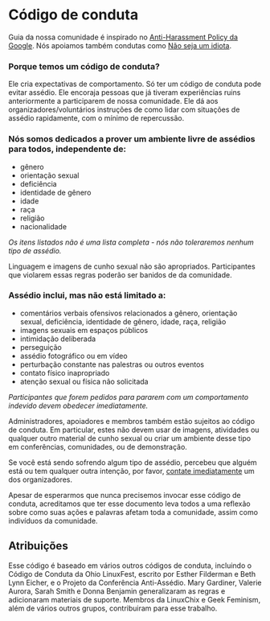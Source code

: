 # Código de conduta

Guia da nossa comunidade é inspirado no [Anti-Harassment Policy da Google](https://support.google.com/developergroups/answer/3340512?hl=en&ref_topic=3340510). Nós apoiamos também condutas como [Não seja um idiota](https://meta.wikimedia.org/wiki/Don%27t_be_a_jerk).

### Porque temos um código de conduta?

Ele cria expectativas de comportamento. Só ter um código de conduta pode evitar assédio.
Ele encoraja pessoas que já tiveram experiências ruins anteriormente a participarem de nossa comunidade.
Ele dá aos organizadores/voluntários instruções de como lidar com situações de assédio rapidamente, com o mínimo de repercussão.

### Nós somos dedicados a prover um ambiente livre de assédios para todos, independente de:

- gênero
- orientação sexual
- deficiência
- identidade de gênero
- idade
- raça
- religião
- nacionalidade

*Os itens listados não é uma lista completa - nós não toleraremos nenhum tipo de assédio.*

Linguagem e imagens de cunho sexual não são apropriados. Participantes que violarem essas regras poderão ser banidos de da comunidade.

### Assédio inclui, mas não está limitado a:

- comentários verbais ofensivos relacionados a gênero, orientação sexual, deficiência, identidade de gênero, idade, raça, religião
- imagens sexuais em espaços públicos
- intimidação deliberada
- perseguição
- assédio fotográfico ou em vídeo
- perturbação constante nas palestras ou outros eventos
- contato físico inapropriado
- atenção sexual ou física não solicitada

*Participantes que forem pedidos para pararem com um comportamento indevido devem obedecer imediatamente.*

Administradores, apoiadores e membros também estão sujeitos ao código de conduta. Em particular, estes não devem usar de imagens, atividades ou qualquer outro material de cunho sexual ou criar um ambiente desse tipo em conferências, comunidades, ou de demonstração.

Se você está sendo sofrendo algum tipo de assédio, percebeu que alguém está ou tem qualquer outra intenção, por favor, [contate imediatamente](mailto:[developer.elementarybr@gmail.com]) um dos organizadores.

Apesar de esperarmos que nunca precisemos invocar esse código de conduta, acreditamos que ter esse documento leva todos a uma reflexão sobre como suas ações e palavras afetam toda a comunidade, assim como indivíduos da comunidade.

## Atribuições

Esse código é baseado em vários outros códigos de conduta, incluindo o Código de Conduta da Ohio LinuxFest, escrito por Esther Filderman e Beth Lynn Eicher, e o Projeto da Conferência Anti-Assédio. Mary Gardiner, Valerie Aurora, Sarah Smith e Donna Benjamin generalizaram as regras e adicionaram materiais de suporte. Membros da LinuxChix e Geek Feminism, além de vários outros grupos, contribuiram para esse trabalho.
